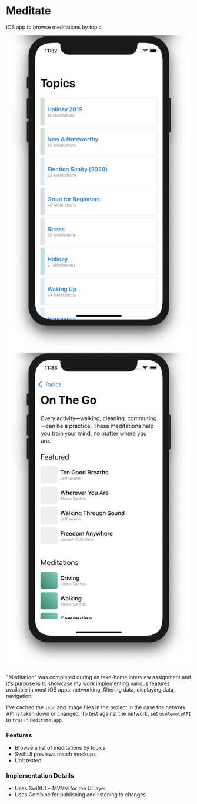 # Meditate

iOS app to browse meditations by topic.

![Topic List Screenshot](Resources/topics_list.png)
![Topic Screenshot](Resources/topic.png)

"Meditation" was completed during an take-home interview assignment and it's purpose is to showcase my work implementing various features available in most iOS apps: networking, filtering data, displaying data, navigation.

I've cached the `json` and image files in the project in the case the network API is taken down or changed. To test against the network, set `useRemoteAPI` to `true` in `Meditate.app`.

### Features

* Browse a list of meditations by topics
* SwiftUI previews match mockups
* Unit tested

### Implementation Details

* Uses SwiftUI + MVVM for the UI layer
* Uses Combine for publishing and listening to changes
